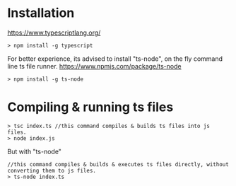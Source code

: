# Installation

https://www.typescriptlang.org/

```
> npm install -g typescript
```

For better experience, its advised to install "ts-node", on the fly command line ts file runner. https://www.npmjs.com/package/ts-node

```
> npm install -g ts-node
```

# Compiling & running ts files

```
> tsc index.ts //this command compiles & builds ts files into js files.
> node index.js
```

But with "ts-node"

```
//this command compiles & builds & executes ts files directly, without converting them to js files.
> ts-node index.ts
```
